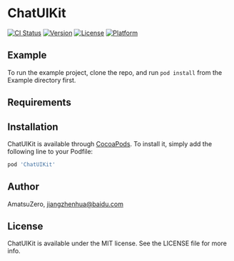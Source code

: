 # ChatUIKit

[![CI Status](https://img.shields.io/travis/AmatsuZero/ChatUIKit.svg?style=flat)](https://travis-ci.org/AmatsuZero/ChatUIKit)
[![Version](https://img.shields.io/cocoapods/v/ChatUIKit.svg?style=flat)](https://cocoapods.org/pods/ChatUIKit)
[![License](https://img.shields.io/cocoapods/l/ChatUIKit.svg?style=flat)](https://cocoapods.org/pods/ChatUIKit)
[![Platform](https://img.shields.io/cocoapods/p/ChatUIKit.svg?style=flat)](https://cocoapods.org/pods/ChatUIKit)

## Example

To run the example project, clone the repo, and run `pod install` from the Example directory first.

## Requirements

## Installation

ChatUIKit is available through [CocoaPods](https://cocoapods.org). To install
it, simply add the following line to your Podfile:

```ruby
pod 'ChatUIKit'
```

## Author

AmatsuZero, jiangzhenhua@baidu.com

## License

ChatUIKit is available under the MIT license. See the LICENSE file for more info.
